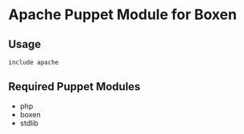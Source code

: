 # Apache Puppet Module for Boxen

## Usage

```puppet
include apache
```

## Required Puppet Modules

* php
* boxen
* stdlib
